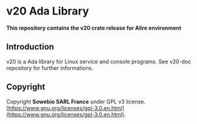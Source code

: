 # v20 Ada Library

**This repository contains the v20 crate release for Alire environment**

## Introduction

v20 is a Ada library for Linux service and console programs. See v20-doc repository for further informations.

## Copyright

Copyright **Sowebio SARL France** under GPL v3 license.
[https://www.gnu.org/licenses/gpl-3.0.en.html](https://www.gnu.org/licenses/gpl-3.0.en.html).
